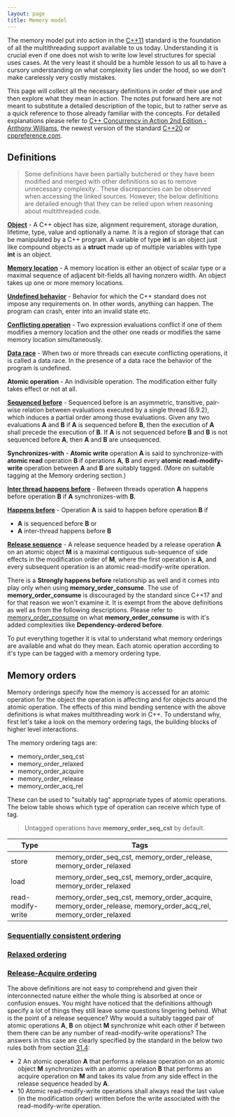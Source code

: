 ```yaml
---
layout: page
title: Memory model
---
```


The memory model put into action in the [C++11](http://www.open-std.org/jtc1/sc22/wg21/docs/papers/2012/n3337.pdf)
standard is the foundation of all the multithreading support available to us today.
Understanding it is crucial even if one does not wish to write low level
structures for special uses cases. At the very least it should be a humble lesson
to us all to have a cursory understanding on what complexity lies under the hood,
so we don't make carelessly very costly mistakes.

This page will collect all the necessary definitions in order of their use and then
explore what they mean in action. The notes put forward here are not meant to
substitute a detailed description of the topic, but to rather serve as a quick
reference to those already familiar with the concepts. For detailed explanations
please refer to [C++ Concurrency in Action 2nd Edition - Anthony Williams](https://www.amazon.com/C-Concurrency-Action-Anthony-Williams/dp/1617294691/ref=sr_1_2?dchild=1&qid=1609941541&refinements=p_27%3AAnthony+Williams&s=books&sr=1-2&text=Anthony+Williams), the newest version of the standard [C++20](https://isocpp.org/files/papers/N4860.pdf) or [cppreference.com](https://en.cppreference.com/w/).

## Definitions

> Some definitions have been partially butchered or they have been modified and
merged with other definitions so as to remove unnecessary complexity . These
discrepancies can be observed when accessing the linked sources.
However, the below definitions are detailed enough that they can be relied upon
when reasoning about multithreaded code.

**[Object](https://en.cppreference.com/w/cpp/language/object)** - A C++ object has
size, alignment requirement, storage duration, lifetime, type, value and
optionally a name. It is a region of storage that can be manipulated by a C++
program. A variable of type **int** is an object just like compound objects as a
**struct** made up of multiple variables with type **int** is an object.

**[Memory location](https://en.cppreference.com/w/cpp/language/memory_model#Memory_location)** - A memory location is either an object of scalar
type or a maximal sequence of adjacent bit-fields all having nonzero width.
An object takes up one or more memory locations.

**[Undefined behavior](https://en.cppreference.com/w/cpp/language/ub)** - Behavior
for which the C++ standard does not impose any requirements on. In other words,
anything can happen. The program can crash, enter into an invalid state etc.

**[Conflicting operation](https://isocpp.org/files/papers/N4860.pdf#subsubsection.6.9.2.1)** -
Two expression evaluations conflict if one of them modifies a
memory location and the other one reads or modifies the same memory
location simultaneously.

**[Data race](https://en.cppreference.com/w/cpp/language/memory_model#Threads_and_data_races)** -
When two or more threads can execute conflicting operations, it is called a data
race. In the presence of a data race the behavior of the program is undefined.

**Atomic operation** - An indivisible operation. The modification either fully
takes effect or not at all.

**[Sequenced before](https://isocpp.org/files/papers/N4860.pdf#subsection.6.9.1)** -
Sequenced before is an asymmetric, transitive, pair-wise
relation between evaluations executed by a single thread (6.9.2), which induces a
partial order among those evaluations. Given any two evaluations **A** and **B**
if **A** is sequenced before **B**, then the execution of **A** shall precede the
execution of **B**. If **A** is not sequenced before **B** and **B** is not
sequenced before **A**, then **A** and **B** are unsequenced.

**Synchronizes-with** - __Atomic write__ operation **A** is said to
synchronize-with __atomic read__ operation **B** if operations **A**, **B** and
every __atomic read-modify-write__ operation between **A** and **B** are suitably
tagged. (More on suitable tagging at the Memory ordering section.)

**[Inter thread happens before](https://en.cppreference.com/w/cpp/atomic/memory_order#Inter-thread_happens-before)** - Between threads operation **A**
happens before operation **B** if **A** synchronizes-with **B**.

**[Happens before](https://en.cppreference.com/w/cpp/atomic/memory_order#Happens-before)** -
Operation **A** is said to happen before operation **B** if

- **A** is sequenced before **B** or
- **A** inter-thread happens before **B**

**[Release sequence](https://isocpp.org/files/papers/N4860.pdf#subsection.6.9.1)** - A release sequence headed by a release operation **A** on an atomic
object __M__ is a maximal contiguous sub-sequence of side effects in the
modification order of __M__, where the first operation is **A**, and every
subsequent operation is an atomic read-modify-write operation.

There is a **Strongly happens before** relationship as well and it comes into play
only when using __memory_order_consume__. The use of __memory_order_consume__ is
discouraged by the standard since C++17 and for that reason we won't examine it. It
is exempt from the above definitions as well as from the following descriptions.
Please refer to [memory_order_consume](https://en.cppreference.com/w/cpp/atomic/memory_order) on what __memory_order_consume__ is with it's added complexities like
**Dependency-ordered before**.

To put everything together it is vital to understand what memory orderings are
available and what do they mean. Each atomic operation according to it's type can
be tagged with a memory ordering type.

## Memory orders

Memory orderings specify how the memory is accessed for an atomic operation for
the object the operation is affecting and for objects around the atomic
operation. The effects of this mind bending sentence with the above definitions is
what makes multithreading work in C++. To understand why, first let's take a look
on the memory ordering tags, the building blocks of higher level interactions.

The memory ordering tags are:

- memory_order_seq_cst
- memory_order_relaxed
- memory_order_acquire
- memory_order_release
- memory_order_acq_rel

These can be used to "suitably tag" appropriate types of atomic operations. The
below table shows which type of operation can receive which type of tag.

> Untagged operations have **memory_order_seq_cst** by default.

|Type|Tags|
|-----|----|
|store| memory_order_seq_cst, memory_order_release, memory_order_relaxed |
|load| memory_order_seq_cst, memory_order_acquire, memory_order_relaxed |
|read-modify-write| memory_order_seq_cst, memory_order_acquire, memory_order_release, memory_order_acq_rel, memory_order_relaxed |

### [Sequentially consistent ordering](https://en.cppreference.com/w/cpp/atomic/memory_order#Sequentially-consistent_ordering)



### [Relaxed ordering](https://en.cppreference.com/w/cpp/atomic/memory_order#Relaxed_ordering)

### [Release-Acquire ordering](https://en.cppreference.com/w/cpp/atomic/memory_order#Release-Acquire_ordering)



The above definitions are not easy to comprehend and given their interconnected
nature either the whole thing is absorbed at once or confusion ensues. You might
have noticed that the definitions although specify a lot of things they still leave
some questions lingering behind. What is the point of a release sequence? Why would
a suitably tagged pair of atomic operations **A**, **B** on object **M**
synchronize whit each other if between them there can be any number of
read-modify-write operations? The answers in this case are clearly specified by the
standard in the below two rules both from section [31.4](https://isocpp.org/files/papers/N4860.pdf#section.31.4):

- 2 An atomic operation **A** that performs a release operation on an atomic
object **M** synchronizes with an atomic operation **B** that performs an acquire
operation on **M** and takes its value from any side effect in the release
sequence headed by **A**.
- 10 Atomic read-modify-write operations shall always read the last value (in the
modification order) written before the write associated with the read-modify-write
operation.